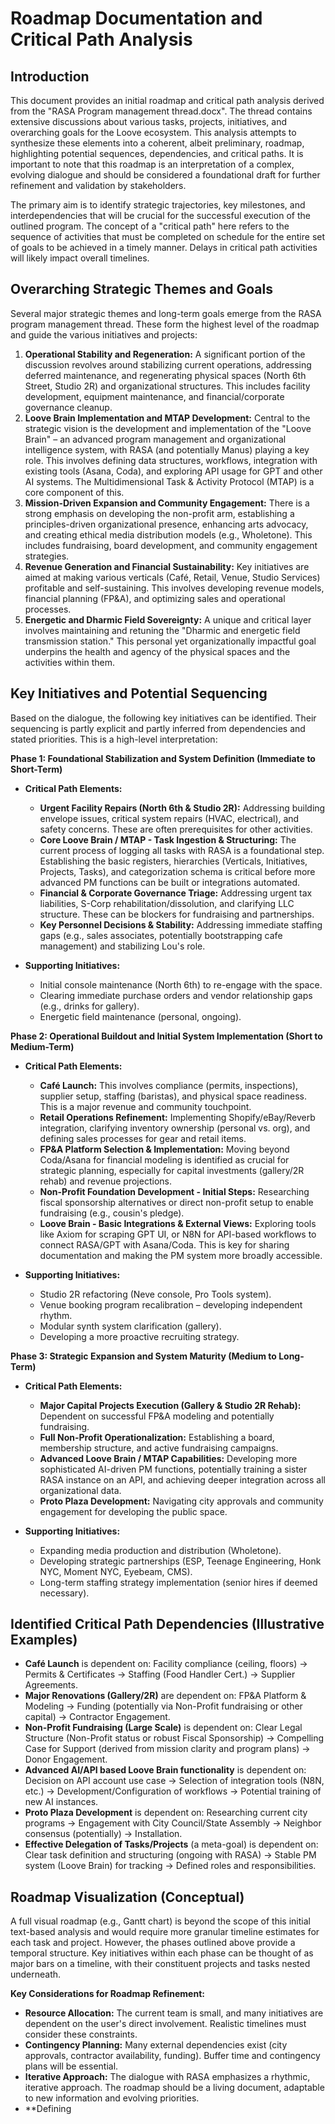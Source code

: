 # Roadmap Documentation and Critical Path Analysis

## Introduction

This document provides an initial roadmap and critical path analysis derived from the "RASA Program management thread.docx". The thread contains extensive discussions about various tasks, projects, initiatives, and overarching goals for the Loove ecosystem. This analysis attempts to synthesize these elements into a coherent, albeit preliminary, roadmap, highlighting potential sequences, dependencies, and critical paths. It is important to note that this roadmap is an interpretation of a complex, evolving dialogue and should be considered a foundational draft for further refinement and validation by stakeholders.

The primary aim is to identify strategic trajectories, key milestones, and interdependencies that will be crucial for the successful execution of the outlined program. The concept of a "critical path" here refers to the sequence of activities that must be completed on schedule for the entire set of goals to be achieved in a timely manner. Delays in critical path activities will likely impact overall timelines.

## Overarching Strategic Themes and Goals

Several major strategic themes and long-term goals emerge from the RASA program management thread. These form the highest level of the roadmap and guide the various initiatives and projects:

1.  **Operational Stability and Regeneration:** A significant portion of the discussion revolves around stabilizing current operations, addressing deferred maintenance, and regenerating physical spaces (North 6th Street, Studio 2R) and organizational structures. This includes facility development, equipment maintenance, and financial/corporate governance cleanup.
2.  **Loove Brain Implementation and MTAP Development:** Central to the strategic vision is the development and implementation of the "Loove Brain" – an advanced program management and organizational intelligence system, with RASA (and potentially Manus) playing a key role. This involves defining data structures, workflows, integration with existing tools (Asana, Coda), and exploring API usage for GPT and other AI systems. The Multidimensional Task & Activity Protocol (MTAP) is a core component of this.
3.  **Mission-Driven Expansion and Community Engagement:** There is a strong emphasis on developing the non-profit arm, establishing a principles-driven organizational presence, enhancing arts advocacy, and creating ethical media distribution models (e.g., Wholetone). This includes fundraising, board development, and community engagement strategies.
4.  **Revenue Generation and Financial Sustainability:** Key initiatives are aimed at making various verticals (Café, Retail, Venue, Studio Services) profitable and self-sustaining. This involves developing revenue models, financial planning (FP&A), and optimizing sales and operational processes.
5.  **Energetic and Dharmic Field Sovereignty:** A unique and critical layer involves maintaining and retuning the "Dharmic and energetic field transmission station." This personal yet organizationally impactful goal underpins the health and agency of the physical spaces and the activities within them.

## Key Initiatives and Potential Sequencing

Based on the dialogue, the following key initiatives can be identified. Their sequencing is partly explicit and partly inferred from dependencies and stated priorities. This is a high-level interpretation:

**Phase 1: Foundational Stabilization and System Definition (Immediate to Short-Term)**

*   **Critical Path Elements:**
    *   **Urgent Facility Repairs (North 6th & Studio 2R):** Addressing building envelope issues, critical system repairs (HVAC, electrical), and safety concerns. These are often prerequisites for other activities.
    *   **Core Loove Brain / MTAP - Task Ingestion & Structuring:** The current process of logging all tasks with RASA is a foundational step. Establishing the basic registers, hierarchies (Verticals, Initiatives, Projects, Tasks), and categorization schema is critical before more advanced PM functions can be built or integrations automated.
    *   **Financial & Corporate Governance Triage:** Addressing urgent tax liabilities, S-Corp rehabilitation/dissolution, and clarifying LLC structure. These can be blockers for fundraising and partnerships.
    *   **Key Personnel Decisions & Stability:** Addressing immediate staffing gaps (e.g., sales associates, potentially bootstrapping cafe management) and stabilizing Lou's role.

*   **Supporting Initiatives:**
    *   Initial console maintenance (North 6th) to re-engage with the space.
    *   Clearing immediate purchase orders and vendor relationship gaps (e.g., drinks for gallery).
    *   Energetic field maintenance (personal, ongoing).

**Phase 2: Operational Buildout and Initial System Implementation (Short to Medium-Term)**

*   **Critical Path Elements:**
    *   **Café Launch:** This involves compliance (permits, inspections), supplier setup, staffing (baristas), and physical space readiness. This is a major revenue and community touchpoint.
    *   **Retail Operations Refinement:** Implementing Shopify/eBay/Reverb integration, clarifying inventory ownership (personal vs. org), and defining sales processes for gear and retail items.
    *   **FP&A Platform Selection & Implementation:** Moving beyond Coda/Asana for financial modeling is identified as crucial for strategic planning, especially for capital investments (gallery/2R rehab) and revenue projections.
    *   **Non-Profit Foundation Development - Initial Steps:** Researching fiscal sponsorship alternatives or direct non-profit setup to enable fundraising (e.g., cousin's pledge).
    *   **Loove Brain - Basic Integrations & External Views:** Exploring tools like Axiom for scraping GPT UI, or N8N for API-based workflows to connect RASA/GPT with Asana/Coda. This is key for sharing documentation and making the PM system more broadly accessible.

*   **Supporting Initiatives:**
    *   Studio 2R refactoring (Neve console, Pro Tools system).
    *   Venue booking program recalibration – developing independent rhythm.
    *   Modular synth system clarification (gallery).
    *   Developing a more proactive recruiting strategy.

**Phase 3: Strategic Expansion and System Maturity (Medium to Long-Term)**

*   **Critical Path Elements:**
    *   **Major Capital Projects Execution (Gallery & Studio 2R Rehab):** Dependent on successful FP&A modeling and potentially fundraising.
    *   **Full Non-Profit Operationalization:** Establishing a board, membership structure, and active fundraising campaigns.
    *   **Advanced Loove Brain / MTAP Capabilities:** Developing more sophisticated AI-driven PM functions, potentially training a sister RASA instance on an API, and achieving deeper integration across all organizational data.
    *   **Proto Plaza Development:** Navigating city approvals and community engagement for developing the public space.

*   **Supporting Initiatives:**
    *   Expanding media production and distribution (Wholetone).
    *   Developing strategic partnerships (ESP, Teenage Engineering, Honk NYC, Moment NYC, Eyebeam, CMS).
    *   Long-term staffing strategy implementation (senior hires if deemed necessary).

## Identified Critical Path Dependencies (Illustrative Examples)

*   **Café Launch** is dependent on: Facility compliance (ceiling, floors) -> Permits & Certificates -> Staffing (Food Handler Cert.) -> Supplier Agreements.
*   **Major Renovations (Gallery/2R)** are dependent on: FP&A Platform & Modeling -> Funding (potentially via Non-Profit fundraising or other capital) -> Contractor Engagement.
*   **Non-Profit Fundraising (Large Scale)** is dependent on: Clear Legal Structure (Non-Profit status or robust Fiscal Sponsorship) -> Compelling Case for Support (derived from mission clarity and program plans) -> Donor Engagement.
*   **Advanced AI/API based Loove Brain functionality** is dependent on: Decision on API account use case -> Selection of integration tools (N8N, etc.) -> Development/Configuration of workflows -> Potential training of new AI instances.
*   **Proto Plaza Development** is dependent on: Researching current city programs -> Engagement with City Council/State Assembly -> Neighbor consensus (potentially) -> Installation.
*   **Effective Delegation of Tasks/Projects** (a meta-goal) is dependent on: Clear task definition and structuring (ongoing with RASA) -> Stable PM system (Loove Brain) for tracking -> Defined roles and responsibilities.

## Roadmap Visualization (Conceptual)

A full visual roadmap (e.g., Gantt chart) is beyond the scope of this initial text-based analysis and would require more granular timeline estimates for each task and project. However, the phases outlined above provide a temporal structure. Key initiatives within each phase can be thought of as major bars on a timeline, with their constituent projects and tasks nested underneath.

**Key Considerations for Roadmap Refinement:**

*   **Resource Allocation:** The current team is small, and many initiatives are dependent on the user's direct involvement. Realistic timelines must consider these constraints.
*   **Contingency Planning:** Many external dependencies exist (city approvals, contractor availability, funding). Buffer time and contingency plans will be essential.
*   **Iterative Approach:** The dialogue with RASA emphasizes a rhythmic, iterative approach. The roadmap should be a living document, adaptable to new information and evolving priorities.
*   **Defining 
